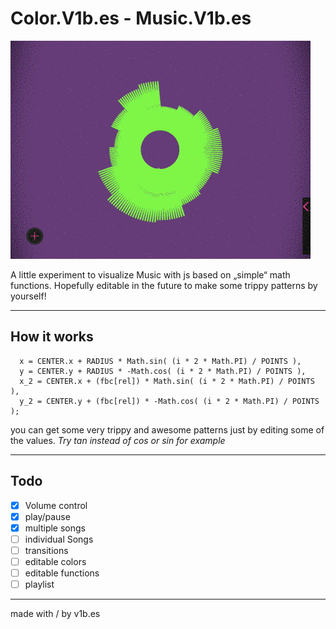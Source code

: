 # Color.V1b.es - Music.V1b.es

![](test.gif)

A little experiment to visualize Music with js based on „simple“ math functions. Hopefully editable in the future to make some trippy patterns by yourself!
- - - -
## How it works
```
  x = CENTER.x + RADIUS * Math.sin( (i * 2 * Math.PI) / POINTS ),
  y = CENTER.y + RADIUS * -Math.cos( (i * 2 * Math.PI) / POINTS ),
  x_2 = CENTER.x + (fbc[rel]) * Math.sin( (i * 2 * Math.PI) / POINTS ),
  y_2 = CENTER.y + (fbc[rel]) * -Math.cos( (i * 2 * Math.PI) / POINTS );
```
you can get some very trippy and awesome patterns just by editing some of the values. _Try tan instead of cos or sin for example_
- - - -
## Todo
- [x] Volume control
- [x] play/pause
- [x] multiple songs
- [ ] individual Songs
- [ ] transitions
- [ ] editable colors
- [ ]  editable functions
- [ ] playlist

- - - -
made with / by v1b.es
